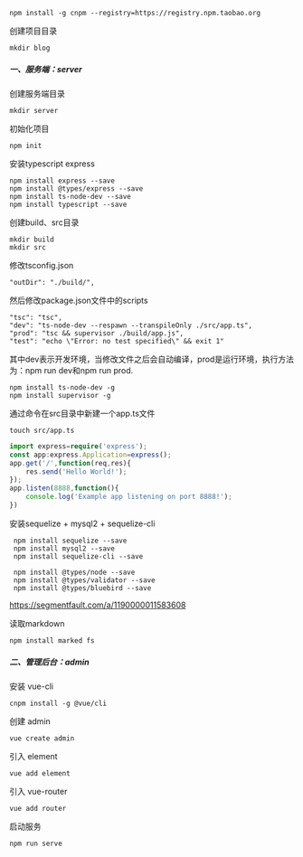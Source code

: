 ~~~
npm install -g cnpm --registry=https://registry.npm.taobao.org
~~~

创建项目目录

~~~
mkdir blog
~~~

##### 一、服务端：server

创建服务端目录

~~~
mkdir server
~~~

初始化项目

~~~
npm init
~~~

安装typescript express
~~~
npm install express --save
npm install @types/express --save
npm install ts-node-dev --save
npm install typescript --save
~~~

创建build、src目录

~~~
mkdir build
mkdir src
~~~

修改tsconfig.json

~~~
"outDir": "./build/",  
~~~

然后修改package.json文件中的scripts

~~~
"tsc": "tsc",
"dev": "ts-node-dev --respawn --transpileOnly ./src/app.ts",
"prod": "tsc && supervisor ./build/app.js",
"test": "echo \"Error: no test specified\" && exit 1"
~~~

其中dev表示开发环境，当修改文件之后会自动编译，prod是运行环境，执行方法为：npm run dev和npm run prod.

~~~
npm install ts-node-dev -g
npm install supervisor -g
~~~



通过命令在src目录中新建一个app.ts文件

~~~
touch src/app.ts
~~~

~~~typescript
import express=require('express');
const app:express.Application=express();
app.get('/',function(req,res){
    res.send('Hello World!');
});
app.listen(8888,function(){
    console.log('Example app listening on port 8888!');
})
~~~



安装sequelize + mysql2 + sequelize-cli 

~~~
 npm install sequelize --save
 npm install mysql2 --save
 npm install sequelize-cli --save
 
 npm install @types/node --save
 npm install @types/validator --save
 npm install @types/bluebird --save

~~~

<https://segmentfault.com/a/1190000011583608>


读取markdown
~~~
npm install marked fs
~~~



##### 二、管理后台：admin

安装 vue-cli

~~~
cnpm install -g @vue/cli
~~~

创建 admin

~~~
vue create admin
~~~

引入 element

~~~
vue add element
~~~

引入 vue-router

~~~
vue add router
~~~

启动服务

~~~
npm run serve
~~~

